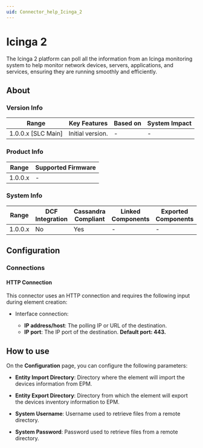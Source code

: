 ```yaml
---
uid: Connector_help_Icinga_2
---
```


# Icinga 2

The Icinga 2 platform can poll all the information from an Icinga monitoring system to help monitor network devices, servers, applications, and services, ensuring they are running smoothly and efficiently.

## About

### Version Info

| Range              | Key Features     | Based on | System Impact |
|--------------------|------------------|----------|---------------|
| 1.0.0.x [SLC Main] | Initial version. | -        | -             |

### Product Info

| Range     | Supported Firmware     |
|-----------|------------------------|
| 1.0.0.x   | -                      |

### System Info

| Range     | DCF Integration     | Cassandra Compliant     | Linked Components     | Exported Components     |
|-----------|---------------------|-------------------------|-----------------------|-------------------------|
| 1.0.0.x   | No                  | Yes                     | -                     | -                       |

## Configuration

### Connections

#### HTTP Connection

This connector uses an HTTP connection and requires the following input during element creation:

- Interface connection:

  - **IP address/host**: The polling IP or URL of the destination.
  - **IP port**: The IP port of the destination. **Default port: 443.**

## How to use

On the **Configuration** page, you can configure the following parameters:

- **Entity Import Directory**: Directory where the element will import the devices information from EPM.

- **Entity Export Directory**: Directory from which the element will export the devices inventory information to EPM.

- **System Username**: Username used to retrieve files from a remote directory.

- **System Password**: Password used to retrieve files from a remote directory.

